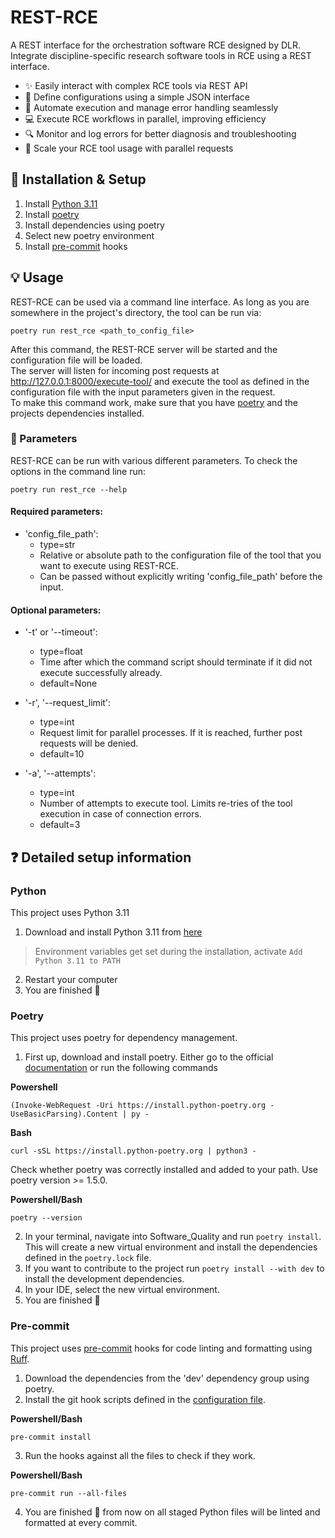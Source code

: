 # REST-RCE

A REST interface for the orchestration software RCE designed by DLR.
Integrate discipline-specific research software tools in RCE using a REST interface.

- ✨ Easily interact with complex RCE tools via REST API
- 💬 Define configurations using a simple JSON interface
- 🤖 Automate execution and manage error handling seamlessly
- 💻 Execute RCE workflows in parallel, improving efficiency
- 🔍 Monitor and log errors for better diagnosis and troubleshooting
- 🚀 Scale your RCE tool usage with parallel requests

## 🔨 Installation & Setup 
1. Install [Python 3.11](README.md#python)
2. Install [poetry](README.md#poetry) 
3. Install dependencies using poetry
4. Select new poetry environment
5. Install [pre-commit](README.md#pre-commit) hooks

## 💡 Usage
REST-RCE can be used via a command line interface.
As long as you are somewhere in the project's directory, the tool can be run via:

    poetry run rest_rce <path_to_config_file>

After this command, the REST-RCE server will be started and the configuration file will be loaded.  
The server will listen for incoming post requests at http://127.0.0.1:8000/execute-tool/ and execute the tool as 
defined in the configuration file with the input parameters given in the request.  
To make this command work, make sure that you have [poetry](README.md#poetry) and the projects dependencies installed.

### 🔧 Parameters

REST-RCE can be run with various different parameters. To check the options in the command line run:

    poetry run rest_rce --help

#### Required parameters: 
- 'config_file_path': 
  - type=str
  - Relative or absolute path to the configuration file of the tool that you want to execute using 
  REST-RCE. 
  - Can be passed without explicitly writing 'config_file_path' before the input.

#### Optional parameters: 
- '-t' or '--timeout':
  - type=float
  - Time after which the command script should terminate if it did not execute successfully already. 
  - default=None

- '-r', '--request_limit': 
  - type=int
  - Request limit for parallel processes. If it is reached, further post requests will be denied.
  - default=10

- '-a', '--attempts': 
  - type=int
  - Number of attempts to execute tool. Limits re-tries of the tool execution in case of connection errors.
  - default=3

## ❓ Detailed setup information 

### Python
This project uses Python 3.11

1. Download and install Python 3.11 from [here](https://www.python.org/downloads/)
> Environment variables get set during the installation, activate `Add Python 3.11 to PATH`
2. Restart your computer
3. You are finished 🎉

### Poetry
This project uses poetry for dependency management. 
1. First up, download and install poetry. Either go to the official [documentation](https://python-poetry.org/) or run the following commands

**Powershell**

    (Invoke-WebRequest -Uri https://install.python-poetry.org -UseBasicParsing).Content | py -

**Bash**

    curl -sSL https://install.python-poetry.org | python3 -

Check whether poetry was correctly installed and added to your path. Use poetry version >= 1.5.0.

**Powershell/Bash**

    poetry --version

2. In your terminal, navigate into Software_Quality and run `poetry install`. 
This will create a new virtual environment and install the dependencies defined in the `poetry.lock` file.
3. If you want to contribute to the project run `poetry install --with dev` to install the development dependencies.
4. In your IDE, select the new virtual environment.
5. You are finished 🎉

### Pre-commit
This project uses [pre-commit](https://pre-commit.com) hooks for code linting and formatting using 
[Ruff](https://docs.astral.sh/ruff/).

1. Download the dependencies from the 'dev' dependency group using poetry.
2. Install the git hook scripts defined in the [configuration file](.pre-commit-config.yaml).

**Powershell/Bash**

    pre-commit install

3. Run the hooks against all the files to check if they work. 

**Powershell/Bash**

    pre-commit run --all-files

4. You are finished 🎉 from now on all staged Python files will be linted and formatted at every commit.
